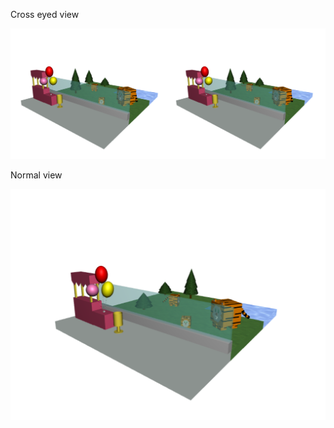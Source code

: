 Cross eyed view

![Image of cross eyed view of the mini zoo island](https://github.com/soffiecoffie/VR-AR-XR/blob/main/Zoo/images/cross_eyed.PNG)


Normal view

![Image of normal view of the mini zoo island](https://github.com/soffiecoffie/VR-AR-XR/blob/main/Zoo/images/normal.PNG)
